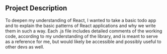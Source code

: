 ## Project Description

To deepen my understanding of React, I wanted to take a basic todo app and to explain the basic patterns of React applications and why we write them in such a way. Each .js file includes detailed comments of the working code, according to my understanding of the library, and is meant to serve as a reference for me, but would likely be accessible and possibly useful to other devs as well.